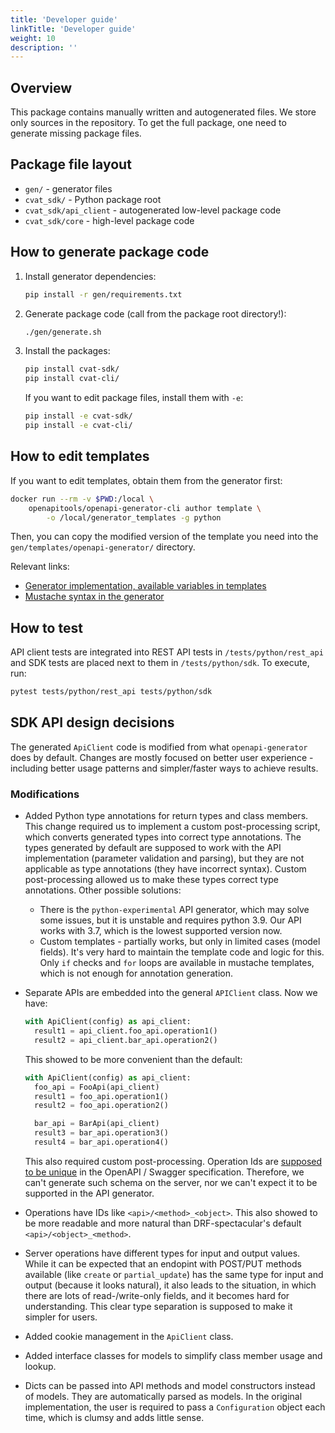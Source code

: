 ```yaml
---
title: 'Developer guide'
linkTitle: 'Developer guide'
weight: 10
description: ''
---
```


## Overview

This package contains manually written and autogenerated files. We store only sources in
the repository. To get the full package, one need to generate missing package files.

## Package file layout

- `gen/` - generator files
- `cvat_sdk/` - Python package root
- `cvat_sdk/api_client` - autogenerated low-level package code
- `cvat_sdk/core` - high-level package code

## How to generate package code

1. Install generator dependencies:
   ```bash
   pip install -r gen/requirements.txt
   ```

1. Generate package code (call from the package root directory!):
   ```bash
   ./gen/generate.sh
   ```

1. Install the packages:

   ```bash
   pip install cvat-sdk/
   pip install cvat-cli/
   ```

   If you want to edit package files, install them with `-e`:

   ```bash
   pip install -e cvat-sdk/
   pip install -e cvat-cli/
   ```

## How to edit templates

If you want to edit templates, obtain them from the generator first:

```bash
docker run --rm -v $PWD:/local \
    openapitools/openapi-generator-cli author template \
        -o /local/generator_templates -g python
```

Then, you can copy the modified version of the template you need into
the `gen/templates/openapi-generator/` directory.

Relevant links:
- [Generator implementation, available variables in templates](https://github.com/OpenAPITools/openapi-generator/tree/master/modules/openapi-generator/src/main/java/org/openapitools/codegen)
- [Mustache syntax in the generator](https://github.com/OpenAPITools/openapi-generator/wiki/Mustache-Template-Variables)

## How to test

API client tests are integrated into REST API tests in `/tests/python/rest_api`
and SDK tests are placed next to them in `/tests/python/sdk`.
To execute, run:
```bash
pytest tests/python/rest_api tests/python/sdk
```

## SDK API design decisions

The generated `ApiClient` code is modified from what `openapi-generator` does by default.
Changes are mostly focused on better user experience - including better
usage patterns and simpler/faster ways to achieve results.

### Modifications

- Added Python type annotations for return types and class members.
  This change required us to implement a custom post-processing script,
  which converts generated types into correct type annotations. The types
  generated by default are supposed to work with the API implementation
  (parameter validation and parsing), but they are not applicable as
  type annotations (they have incorrect syntax). Custom post-processing
  allowed us to make these types correct type annotations.
  Other possible solutions:
  - There is the `python-experimental` API generator, which may solve
    some issues, but it is unstable and requires python 3.9. Our API
    works with 3.7, which is the lowest supported version now.
  - Custom templates - partially works, but only in limited cases
    (model fields). It's very hard to maintain the template code and
    logic for this. Only `if` checks and `for` loops are available in
    mustache templates, which is not enough for annotation generation.

- Separate APIs are embedded into the general `APIClient` class.
  Now we have:
  ```python
  with ApiClient(config) as api_client:
    result1 = api_client.foo_api.operation1()
    result2 = api_client.bar_api.operation2()
  ```

  This showed to be more convenient than the default:
  ```python
  with ApiClient(config) as api_client:
    foo_api = FooApi(api_client)
    result1 = foo_api.operation1()
    result2 = foo_api.operation2()

    bar_api = BarApi(api_client)
    result3 = bar_api.operation3()
    result4 = bar_api.operation4()
  ```

  This also required custom post-processing. Operation Ids are
  [supposed to be unique](https://swagger.io/specification/#operation-object)
  in the OpenAPI / Swagger specification. Therefore, we can't generate such
  schema on the server, nor we can't expect it to be supported in the
  API generator.

- Operations have IDs like `<api>/<method>_<object>`.
  This also showed to be more readable and more natural than DRF-spectacular's
  default `<api>/<object>_<method>`.

- Server operations have different types for input and output values.
  While it can be expected that an endopint with POST/PUT methods available
  (like `create` or `partial_update`) has the same type for input and output
  (because it looks natural), it also leads to the situation, in which there
  are lots of read-/write-only fields, and it becomes hard for understanding.
  This clear type separation is supposed to make it simpler for users.

- Added cookie management in the `ApiClient` class.

- Added interface classes for models to simplify class member usage and lookup.

- Dicts can be passed into API methods and model constructors instead of models.
  They are automatically parsed as models. In the original implementation, the user
  is required to pass a `Configuration` object each time, which is clumsy and adds little sense.

